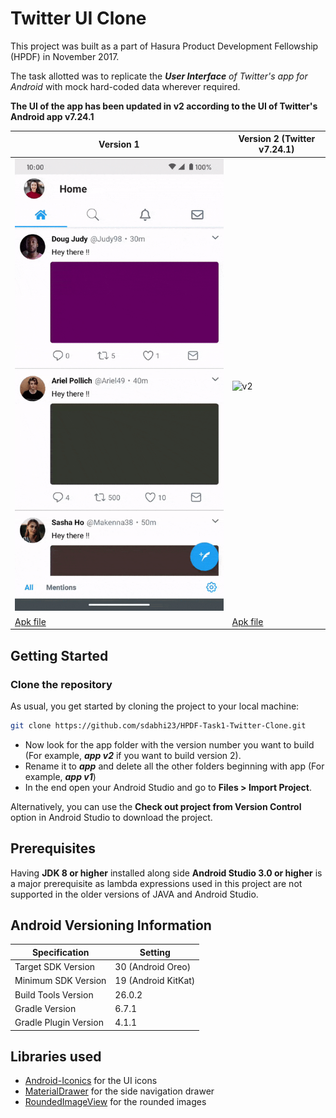 # Twitter UI Clone

This project was built as a part of Hasura Product Development Fellowship (HPDF) in November 2017.

The task allotted was to replicate the _**User Interface** of Twitter's app for Android_ with mock hard-coded data wherever required.

**The UI of the app has been updated in v2 according to the UI of Twitter's Android app v7.24.1**

| Version 1                         | Version 2 (Twitter v7.24.1)                                                 |
| --------------------------------- | --------------------------------------------------------------------------- |
| ![v1](media/twitter-ui-v1.gif)    | ![v2](https://media.giphy.com/media/l3mZ3KEvxfFqKJZBu/giphy.gif)            |
| [Apk file](apks/v1/app-debug.apk) | [Apk file](http://www.mediafire.com/file/zw1nffrxb8v988u/HPDF-Task1-v2.apk) |

## Getting Started

### Clone the repository

As usual, you get started by cloning the project to your local machine:

```bash
git clone https://github.com/sdabhi23/HPDF-Task1-Twitter-Clone.git
```

- Now look for the app folder with the version number you want to build (For example, **_app v2_** if you want to build version 2).
- Rename it to **_app_** and delete all the other folders beginning with app (For example, **_app v1_**)
- In the end open your Android Studio and go to **Files > Import Project**.

Alternatively, you can use the **Check out project from Version Control** option in Android Studio to download the project.

## Prerequisites

Having **JDK 8 or higher** installed along side **Android Studio 3.0 or higher** is a major prerequisite as lambda expressions used in this project are not supported in the older versions of JAVA and Android Studio.

## Android Versioning Information

| Specification         | Setting             |
| --------------------- | ------------------- |
| Target SDK Version    | 30 (Android Oreo)   |
| Minimum SDK Version   | 19 (Android KitKat) |
| Build Tools Version   | 26.0.2              |
| Gradle Version        | 6.7.1               |
| Gradle Plugin Version | 4.1.1               |

## Libraries used

- [Android-Iconics](https://github.com/mikepenz/Android-Iconics) for the UI icons
- [MaterialDrawer](https://github.com/mikepenz/MaterialDrawer) for the side navigation drawer
- [RoundedImageView](https://github.com/vinc3m1/RoundedImageView) for the rounded images

